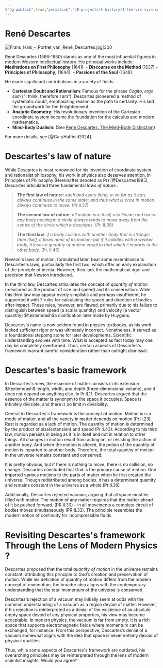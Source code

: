 ```yaml
---
{"dg-publish":true,"permalink":"/8-projects/1-history/1-the-vis-viva-controversy/2-descartes-s-view-of-the-universe/","tags":["status/wip"],"dgShowToc":true,"created":"2024-11-01T23:32:16.306+01:00","updated":"2024-12-15T16:08:01.939+01:00"}
---
```





# René Descartes


![Frans_Hals_-_Portret_van_René_Descartes.jpg|300](/img/user/8_Projects/1_History/1_The%20Vis%20Viva%20Controversy/2%20Ren%C3%A9%20Descartes_DB/Frans_Hals_-_Portret_van_Ren%C3%A9_Descartes.jpg)

René Descartes (1596-1650) stands as one of the most influential figures in modern Western intellectual history. His principal works include:
	- **Meditations on First Philosophy** (1641) 
	- **Discourse on the Method** (1637) 
	- **Principles of Philosophy**, (1644) 
	- **Passions of the Soul** (1649).

He made significant contributions in a variety of fields:   
- **Cartesian Doubt and Rationalism**: Famous for the phrase _Cogito, ergo sum_ ("I think, therefore I am"), Descartes pioneered a method of systematic doubt, emphasizing reason as the path to certainty. His laid the groundwork for the Enlightenment. 
- **Analytic Geometry**: His revolutionary invention of the Cartesian coordinate system became the foundation for the calculus and modern mathematics.
- **Mind-Body Dualism**: (See [René Descartes: The Mind-Body Distinction](https://iep.utm.edu/descartes-mind-body-distinction-dualism/#:~:text=One%20of%20the%20deepest%20and,from%20that%20of%20the%20body%20))

For more details, see [@GaryHatfield2024]. 

# Descartes's law of nature

While Descartes is most renowned for his invention of coordinate system and rationalist philosophy, his work in physics also deserves attention. In Principles of Philosophy (Hereinafter denoted as Pr) [@Descartes1985], Descartes articulated three fundamental *laws of nature* .

> **The first law of nature**: *each and every thing, in so far as it can, always continues in the same state; and thus what is once in motion always continues to move.* (Pr.II.37)
> 
> **The second law of nature**: *all motion is in itself rectilinear; and hence any body moving in a circle always tends to move away from the centre of the circle which it describes.* (Pr. II.39)
> 
> **The third law**: *if a body collides with another body that is stronger than itself, it loses none of its motion; but if it collides with a weaker body, it loses a quantity of motion equal to that which it imparts to the other body.*  (Pr. II.40)


Newton's laws of motion, formulated later, bear some resemblance to Descartes's laws, particularly the first two, which offer an early explanation of the principle of inertia. However, they lack the mathematical rigor and precision that Newton introduced.

In the third law, Descartes articulates the concept of *quantity of motion* (measured as the product of size and speed) and its conservation. While this third law may appear overly simplistic and perhaps insufficient, he supported it with 7 rules for calculating the speed and direction of bodies after impact. These rules, however, are flawed, primarily due to his failure to distinguish between speed (a scalar quantity) and velocity (a vector quantity) $\textemdash$a clarification later made by Huygens.  

Descartes's name is now seldom found in physics textbooks, as his work lacked sufficient rigor or was ultimately incorrect. Nonetheless, it served as a foundational stepping stone for later developments. Scientific understanding evolves with time. What is accepted as fact today may one day be completely overturned. Thus, certain aspects of Descartes's framework warrant careful consideration rather than outright dismissal.

# Descartes's basic framework

In Descartes's view, the essence of matter consists in its extension $\textemdash$ length, width, and depth (three-dimensional volume), and it does not depend on anything else. In Pr.II.11, Descartes argued that the essence of the matter is synonym to the space it occupies. Space is infinitely divisible, and there is no limit in divisibility.

Central to Descartes's framework is the concept of motion. Motion is is a mode of matter, and all the variety in matter depends on motion (Pr.II.23). Rest is regarded as a lack of motion. The quantity of motion is determined by the product of size(extension) and speed (Pr.II.43). According to his third law, motion persists in being as it is in itself and not in relation to other things. All changes in motion result from acting on, or resisting the action of another body. And when the motion is altered, the potion of the quantity of motion is imparted to another body. Therefore, the total quantity of motion in the universe remains constant and conserved.

It is pretty obvious, but if there is nothing to move, there is no collision, no change. Descartes concluded that God is the primary cause of motion. God imparted various motions to the parts of matter when he first created the universe. Though redistributed among bodies, it has a determinant quantity and remains constant in the universe as a whole (Pr.II.36) 

Additionally, Descartes rejected vacuum, arguing that all space must be filled with matter. The motion of any matter requires that the matter ahead of it be pushed forward. (PR.II.30) - In all movements a complete circuit of bodies moves simultaneously (PR.II.33). The principle resembles the modern notion of continuity for incompressible fluids. 


# Revisiting Descartes's framework Through the Lens of Modern Physics ?

Descartes proposed that the total _quantity of motion_ in the universe remains constant, attributing this principle to God’s creation and preservation of motion. While his definition of quantity of motion differs from the modern concept of momentum, the broader idea aligns with the contemporary understanding that the total momentum of the universe is conserved. 

Descartes's rejection of a vacuum may initially seem at odds with the common understanding of a vacuum as a region devoid of matter. However, if his rejection is reinterpreted as a denial of the existence of an absolute empty space devoid of any physical properties, his view may become acceptable. In modern physics, the vacuum is far from empty. It is a rich space that supports electromagnetic fields where momentum can be exchanged, for instance. From this perspective, Descartes’s denial of a vacuum somewhat aligns with the idea that space is never entirely devoid of physical qualities. 

Thus, while some aspects of Descartes's framework are outdated, his overarching principles may be reinterpreted through the lens of modern scientist insights. Would you agree?








 

